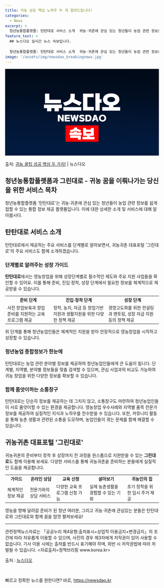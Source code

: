 ```yaml
---
title: 귀농 성공 핵심 노하우 두 개 알려드립니다! 
categories:
  - News
excerpt: >
  청년농통합플랫폼: 탄탄대로 서비스 소개  귀농·귀촌에 관심 있는 청년들이 농업 관련 정보를 손쉽게 접할 수 …
feature_text: >
  ## 뉴스다오 실시간 뉴스 속보입니다.

  청년농통합플랫폼: 탄탄대로 서비스 소개  귀농·귀촌에 관심 있는 청년들이 농업 관련 정보를 손쉽게 접할 수 …
image: '/assets/img/newsdao_breakingnews.jpg'
---
```


![뉴스다오 속보](/assets/img/newsdao_breakingnews.jpg)

<p>출처: <a href="https://newsdao.kr/3982" rel="dofollow">귀농 꿀팁 성공 핵심 두 가지!</a> | 뉴스다오</p>

<h2 data-ke-size="size26">청년농통합플랫폼과 그린대로 - 귀농 꿈을 이뤄나가는 당신을 위한 서비스 목차</h2>
<p data-ke-size="size16">청년농통합플랫폼 '탄탄대로'는 귀농·귀촌에 관심 있는 청년들이 농업 관련 정보를 쉽게 접할 수 있는 통합 정보 제공 플랫폼입니다. 이에 대한 상세한 소개 및 서비스에 대해 알아봅시다.</p>

<h2 data-ke-size="size21">탄탄대로 서비스 소개</h2>
<p data-ke-size="size16">탄탄대로에서 제공하는 주요 서비스를 단계별로 알아보면서, 귀농귀촌 대표포털 '그린대로'의 주요 서비스도 함께 소개하겠습니다.</p>

<h3>단계별로 알려주는 성장 가이드</h3>
<p data-ke-size="size16"><b>탄탄대로</b>에서는 영농창업을 위해 성장단계별로 필수적인 제도와 주요 지원 사업들을 확인할 수 있어요. 이를 통해 준비, 진입·정착, 성장 단계에서 필요한 정보를 체계적으로 제공받을 수 있습니다.</p>
<table>
<tr>
    <td style="text-align: center; height: 17px;"><b>준비 단계</b></td>
    <td style="text-align: center; height: 17px;"><b>진입·정착 단계</b></td>
    <td style="text-align: center; height: 17px;"><b>성장 단계</b></td>
</tr>
<tr>
    <td>사전 창업보육과 창업 준비를 지원하는 교육 프로그램 제공</td>
    <td>정착, 농지, 자금 등 창업기반 지원과 생활지원을 위한 다양한 정책 제공</td>
    <td>경영고도화를 위한 컨설팅과 멘토링, 성장 자금 지원 등의 정책 제공</td>
</tr>
</table>
<p data-ke-size="size16">위 단계를 통해 청년농업인들은 체계적인 지원을 받아 안정적으로 영농창업을 시작하고 성장할 수 있습니다.</p>

<h3>청년농업 종합정보가 한눈에</h3>
<p data-ke-size="size16">탄탄대로는 농업 관련 분야별 정보를 제공하여 청년농업인들에게 큰 도움이 됩니다. 단계별, 지역별, 분야별 정보들을 맞춤 검색할 수 있으며, 관심 사업과의 비교도 가능하여 귀농 창업을 위한 다양한 정보를 확보할 수 있습니다.</p>

<h3>함께 품앗이하는 소통창구</h3>
<p data-ke-size="size16">탄탄대로는 단순히 정보를 제공하는 데 그치지 않고, 소통창구도 마련하여 청년농업인들이 서로 품앗이할 수 있는 환경을 제공합니다. 영농창업 우수사례와 지역별 품목 전문가 정보를 제공하여 실질적인 지식과 노하우를 전수받을 수 있습니다. 또한, 커뮤니티 활동을 통해 농촌 생활과 관련된 소통을 도모하며, 농업인들이 겪는 문제를 함께 해결할 수 있습니다.</p>

<h2 data-ke-size="size21">귀농귀촌 대표포털 '그린대로'</h2>
<p data-ke-size="size16">귀농귀촌의 준비부터 정착 후 성장까지 전 과정을 원스톱으로 지원받을 수 있는 <b>그린대로</b>도 함께 이용해 보세요. 다양한 서비스를 통해 귀농귀촌을 준비하는 분들에게 실질적인 도움을 제공합니다.</p>

<table>
<tr>
    <td style="text-align: center; height: 17px;"><b>가이드</b></td>
    <td style="text-align: center; height: 17px;"><b>온라인 상담</b></td>
    <td style="text-align: center; height: 17px;"><b>교육 신청</b></td>
    <td style="text-align: center; height: 17px;"><b>살아보기</b></td>
    <td style="text-align: center; height: 17px;"><b>귀농인의 집</b></td>
</tr>
<tr>
    <td>체계적인 정보 제공</td>
    <td>전문가와의 상담 서비스</td>
    <td>다양한 교육 프로그램 신청 가능</td>
    <td>실제 농촌생활을 경험할 수 있는 기회</td>
    <td>초기 정착을 위한 임시 주거 제공</td>
</tr>
</table>

<p data-ke-size="size16">영농을 향해 달려갈 준비가 된 청년 여러분, 그리고 귀농·귀촌에 관심있는 분들은 탄탄대로와 그린대로와 함께 꿈을 맘껏 펼쳐보세요!</p>

<hr>

<p data-ke-size="size16">관련정책뉴스자료는 「공공누리 제4유형:출처표시+상업적 이용금지+변경금지」의 조건에 따라 자유롭게 이용할 수 있으며, 사진의 경우 제3자에게 저작권이 있어 사용할 수 없습니다. 기사 이용 시에는 출처를 반드시 표기해야 하며, 위반 시 저작권법에 따라 처벌될 수 있습니다. <자료출처=정책브리핑 www.korea.kr></p>

<p data-ke-size="size16">출처 : <a href="https://newsdao.kr/3982">뉴스다오</a></p>
<p data-ke-size="size16">&nbsp;</p> 

빠르고 정확한 뉴스를 원한다면? 바로, <a href="https://newsdao.kr" rel="dofollow">https://newsdao.kr</a>


